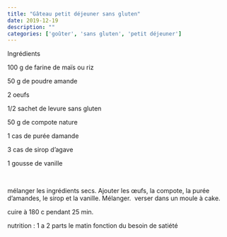 ```yaml
---
title: "Gâteau petit déjeuner sans gluten"
date: 2019-12-19
description: ""
categories: ['goûter', 'sans gluten', 'petit déjeuner']
---
```


              
                              
Ingr&eacute;dients&nbsp;

100 g de farine de ma&iuml;s ou riz

50 g de poudre amande&nbsp;

2 oeufs

1/2 sachet de levure sans gluten

50 g de compote nature

1 cas de pur&eacute;e damande

3 cas de sirop d&rsquo;agave&nbsp;

1 gousse de vanille

&nbsp;

m&eacute;langer les ingr&eacute;dients secs. Ajouter les &oelig;ufs, la compote, la pur&eacute;e d&rsquo;amandes, le sirop et la vanille. M&eacute;langer.&nbsp;
verser dans un moule &agrave; cake.

cuire &agrave; 180 c pendant 25 min.

nutrition : 1 a 2 parts le matin fonction du besoin de sati&eacute;t&eacute;&nbsp;


                          
